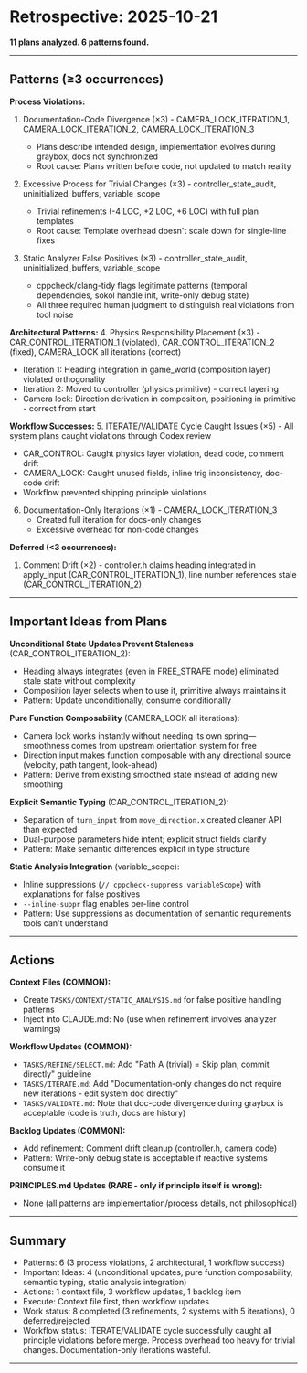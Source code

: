 # Retrospective: 2025-10-21

**11 plans analyzed. 6 patterns found.**

---

## Patterns (≥3 occurrences)

**Process Violations:**
1. Documentation-Code Divergence (×3) - CAMERA_LOCK_ITERATION_1, CAMERA_LOCK_ITERATION_2, CAMERA_LOCK_ITERATION_3
   - Plans describe intended design, implementation evolves during graybox, docs not synchronized
   - Root cause: Plans written before code, not updated to match reality

2. Excessive Process for Trivial Changes (×3) - controller_state_audit, uninitialized_buffers, variable_scope
   - Trivial refinements (-4 LOC, +2 LOC, +6 LOC) with full plan templates
   - Root cause: Template overhead doesn't scale down for single-line fixes

3. Static Analyzer False Positives (×3) - controller_state_audit, uninitialized_buffers, variable_scope
   - cppcheck/clang-tidy flags legitimate patterns (temporal dependencies, sokol handle init, write-only debug state)
   - All three required human judgment to distinguish real violations from tool noise

**Architectural Patterns:**
4. Physics Responsibility Placement (×3) - CAR_CONTROL_ITERATION_1 (violated), CAR_CONTROL_ITERATION_2 (fixed), CAMERA_LOCK all iterations (correct)
   - Iteration 1: Heading integration in game_world (composition layer) violated orthogonality
   - Iteration 2: Moved to controller (physics primitive) - correct layering
   - Camera lock: Direction derivation in composition, positioning in primitive - correct from start

**Workflow Successes:**
5. ITERATE/VALIDATE Cycle Caught Issues (×5) - All system plans caught violations through Codex review
   - CAR_CONTROL: Caught physics layer violation, dead code, comment drift
   - CAMERA_LOCK: Caught unused fields, inline trig inconsistency, doc-code drift
   - Workflow prevented shipping principle violations

6. Documentation-Only Iterations (×1) - CAMERA_LOCK_ITERATION_3
   - Created full iteration for docs-only changes
   - Excessive overhead for non-code changes

**Deferred (<3 occurrences):**
1. Comment Drift (×2) - controller.h claims heading integrated in apply_input (CAR_CONTROL_ITERATION_1), line number references stale (CAR_CONTROL_ITERATION_2)

---

## Important Ideas from Plans

**Unconditional State Updates Prevent Staleness** (CAR_CONTROL_ITERATION_2):
- Heading always integrates (even in FREE_STRAFE mode) eliminated stale state without complexity
- Composition layer selects when to use it, primitive always maintains it
- Pattern: Update unconditionally, consume conditionally

**Pure Function Composability** (CAMERA_LOCK all iterations):
- Camera lock works instantly without needing its own spring—smoothness comes from upstream orientation system for free
- Direction input makes function composable with any directional source (velocity, path tangent, look-ahead)
- Pattern: Derive from existing smoothed state instead of adding new smoothing

**Explicit Semantic Typing** (CAR_CONTROL_ITERATION_2):
- Separation of `turn_input` from `move_direction.x` created cleaner API than expected
- Dual-purpose parameters hide intent; explicit struct fields clarify
- Pattern: Make semantic differences explicit in type structure

**Static Analysis Integration** (variable_scope):
- Inline suppressions (`// cppcheck-suppress variableScope`) with explanations for false positives
- `--inline-suppr` flag enables per-line control
- Pattern: Use suppressions as documentation of semantic requirements tools can't understand

---

## Actions

**Context Files (COMMON):**
- Create `TASKS/CONTEXT/STATIC_ANALYSIS.md` for false positive handling patterns
- Inject into CLAUDE.md: No (use when refinement involves analyzer warnings)

**Workflow Updates (COMMON):**
- `TASKS/REFINE/SELECT.md`: Add "Path A (trivial) = Skip plan, commit directly" guideline
- `TASKS/ITERATE.md`: Add "Documentation-only changes do not require new iterations - edit system doc directly"
- `TASKS/VALIDATE.md`: Note that doc-code divergence during graybox is acceptable (code is truth, docs are history)

**Backlog Updates (COMMON):**
- Add refinement: Comment drift cleanup (controller.h, camera code)
- Pattern: Write-only debug state is acceptable if reactive systems consume it

**PRINCIPLES.md Updates (RARE - only if principle itself is wrong):**
- None (all patterns are implementation/process details, not philosophical)

---

## Summary

- Patterns: 6 (3 process violations, 2 architectural, 1 workflow success)
- Important Ideas: 4 (unconditional updates, pure function composability, semantic typing, static analysis integration)
- Actions: 1 context file, 3 workflow updates, 1 backlog item
- Execute: Context file first, then workflow updates
- Work status: 8 completed (3 refinements, 2 systems with 5 iterations), 0 deferred/rejected
- Workflow status: ITERATE/VALIDATE cycle successfully caught all principle violations before merge. Process overhead too heavy for trivial changes. Documentation-only iterations wasteful.

---
